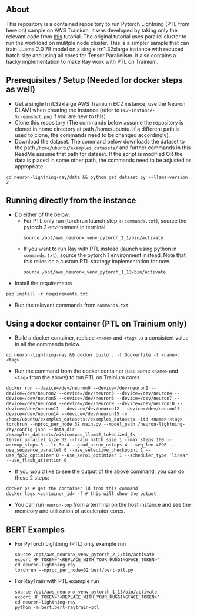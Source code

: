 ## About
This repository is a contained repository to run Pytorch Lightning (PTL from here on) sample on AWS Trainium. It was developed by taking only the relevant code from <a href=https://awsdocs-neuron.readthedocs-hosted.com/en/latest/libraries/neuronx-distributed/tutorials/training_llama2_tp_pp_ptl.html>this</a> tutorial. The original tutorial uses parallel cluster to run the workload on mulitple node cluster. This is a simpler sample that can train LLama 2.0 7B model on a single trn1.32xlarge instance with reduced batch size and using all cores for Tensor Parallelism.
It also contains a hacky implementation to make Ray work with PTL on Trainium.

## Prerequisites / Setup (Needed for docker steps as well)
- Get a single trn1.32xlarge AWS Trainium EC2 instance, use the Neuron DLAMI when creating the instance (refer to ```EC2-Instance-Screenshot.png``` if you are new to this).
- Clone this repository (The commands below assume the repository is cloned in home directory at path /home/ubuntu. If a different path is used to clone, the commands need to be changed accordingly).
- Download the dataset. The command below downloads the dataset to the path ```/home/ubuntu/examples_datasets/``` and further commands in this ReadMe assume that path for dataset. If the script is modified OR the data is placed in some other path, the commands need to be adjusted as appropriate.
```
cd neuron-lightning-ray/data && python get_dataset.py --llama-version 2
```

## Running directly from the instance
- Do either of the below:
  - For PTL only run (torchrun launch step in ```commands.txt```), source the pytorch 2 environment in terminal.
    ```
    source /opt/aws_neuronx_venv_pytorch_2_1/bin/activate
    ```
  - If you want to run Ray with PTL instead (launch using python in ```commands.txt```), source the pytorch 1 environment instead. Note that this relies on a custom PTL strategy implementation for now. 
    ```
    source /opt/aws_neuronx_venv_pytorch_1_13/bin/activate
    ```
- Install the requirements
```
pip install -r requirements.txt
```
- Run the relevant commands from ```commands.txt```


## Using a docker container (PTL on Trainium only)
- Build a docker container, replace ```<name>``` and ```<tag>``` to a consistent value in all the commands below.
```
cd neuron-lightning-ray && docker build . -f Dockerfile -t <name>:<tag>
```

- Run the command from the docker container (use same ```<name>``` and ```<tag>``` from the above) to run PTL on Trainium cores
```
docker run --device=/dev/neuron0 --device=/dev/neuron1 --device=/dev/neuron2 --device=/dev/neuron3 --device=/dev/neuron4 --device=/dev/neuron5 --device=/dev/neuron6 --device=/dev/neuron7 --device=/dev/neuron8 --device=/dev/neuron9 --device=/dev/neuron10 --device=/dev/neuron11 --device=/dev/neuron12 --device=/dev/neuron13 --device=/dev/neuron14 --device=/dev/neuron15 -v /home/ubuntu/examples_datasets:/examples_datasets -itd <name>:<tag> torchrun --nproc_per_node 32 main.py --model_path /neuron-lightning-ray/config.json --data_dir /examples_datasets/wikicorpus_llama2_tokenized_4k --tensor_parallel_size 32 --train_batch_size 1 --max_steps 100 --warmup_steps 5 --lr 3e-4 --grad_accum_usteps 4 --seq_len 4096 --use_sequence_parallel 0 --use_selective_checkpoint 1 --use_fp32_optimizer 0 --use_zero1_optimizer 1 --scheduler_type 'linear' --use_flash_attention 0
```

- If you would like to see the output of the above command, you can do these 2 steps:
```
docker ps # get the container id from this command
docker logs <container_id> -f # this will show the output
```

- You can run ```neuron-top``` from a terminal on the host instance and see the memeory and utilization of accelerator cores.

## BERT Examples

- For PyTorch Lightning (PTL) only example run
    ```
    source /opt/aws_neuronx_venv_pytorch_2_1/bin/activate
    export HF_TOKEN="<REPLACE_WITH_YOUR_HUGGINGFACE_TOKEN>"
    cd neuron-lightning-ray 
    torchrun --nproc_per_node=32 bert/bert-ptl.py
    ```

- For RayTrain with PTL example run
    ```
    source /opt/aws_neuronx_venv_pytorch_1_13/bin/activate
    export HF_TOKEN="<REPLACE_WITH_YOUR_HUGGINGFACE_TOKEN>"
    cd neuron-lightning-ray
    python -m bert.bert-raytrain-ptl
    ```

